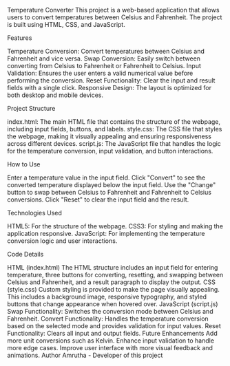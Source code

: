 Temperature Converter
This project is a web-based application that allows users to convert temperatures between Celsius and Fahrenheit. The project is built using HTML, CSS, and JavaScript.



Features

Temperature Conversion: Convert temperatures between Celsius and Fahrenheit and vice versa.
Swap Conversion: Easily switch between converting from Celsius to Fahrenheit or Fahrenheit to Celsius.
Input Validation: Ensures the user enters a valid numerical value before performing the conversion.
Reset Functionality: Clear the input and result fields with a single click.
Responsive Design: The layout is optimized for both desktop and mobile devices.


Project Structure

index.html: The main HTML file that contains the structure of the webpage, including input fields, buttons, and labels.
style.css: The CSS file that styles the webpage, making it visually appealing and ensuring responsiveness across different devices.
script.js: The JavaScript file that handles the logic for the temperature conversion, input validation, and button interactions.


How to Use

Enter a temperature value in the input field.
Click "Convert" to see the converted temperature displayed below the input field.
Use the "Change" button to swap between Celsius to Fahrenheit and Fahrenheit to Celsius conversions.
Click "Reset" to clear the input field and the result.


Technologies Used

HTML5: For the structure of the webpage.
CSS3: For styling and making the application responsive.
JavaScript: For implementing the temperature conversion logic and user interactions.


Code Details

HTML (index.html)
The HTML structure includes an input field for entering temperature, three buttons for converting, resetting, and swapping between Celsius and Fahrenheit, and a result paragraph to display the output.
CSS (style.css)
Custom styling is provided to make the page visually appealing. This includes a background image, responsive typography, and styled buttons that change appearance when hovered over.
JavaScript (script.js)
Swap Functionality: Switches the conversion mode between Celsius and Fahrenheit.
Convert Functionality: Handles the temperature conversion based on the selected mode and provides validation for input values.
Reset Functionality: Clears all input and output fields.
Future Enhancements
Add more unit conversions such as Kelvin.
Enhance input validation to handle more edge cases.
Improve user interface with more visual feedback and animations.
Author
Amrutha - Developer of this project
